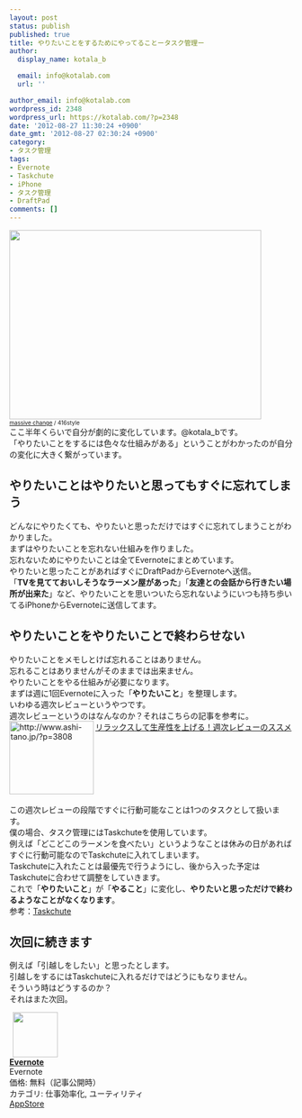 ```yaml
---
layout: post
status: publish
published: true
title: やりたいことをするためにやってることータスク管理ー
author:
  display_name: kotala_b

  email: info@kotalab.com
  url: ''

author_email: info@kotalab.com
wordpress_id: 2348
wordpress_url: https://kotalab.com/?p=2348
date: '2012-08-27 11:30:24 +0900'
date_gmt: '2012-08-27 02:30:24 +0900'
category:
- タスク管理
tags:
- Evernote
- Taskchute
- iPhone
- タスク管理
- DraftPad
comments: []
---
```

<p><a href="https://kotalab.com/wp-content/uploads/yaritai_120827.jpg" target="_blank"><img src="https://kotalab.com/wp-content/uploads/yaritai_120827.jpg" alt="" title="yaritai_120827" width="448" height="336" class="alignnone size-full wp-image-2354" /></a><br />
<span style="font-size:10px;"><a href="https://www.flickr.com/photos/sookie/31219031/" target="_blank">massive change</a> / 416style</span><br />
ここ半年くらいで自分が劇的に変化しています。@kotala_bです。<br />
「やりたいことをするには色々な仕組みがある」ということがわかったのが自分の変化に大きく繋がっています。<br />
<!--more--></p>
<h2>やりたいことはやりたいと思ってもすぐに忘れてしまう</h2>
<p>どんなにやりたくても、やりたいと思っただけではすぐに忘れてしまうことがわかりました。<br />
まずはやりたいことを忘れない仕組みを作りました。<br />
忘れないためにやりたいことは全てEvernoteにまとめています。<br />
やりたいと思ったことがあればすぐにDraftPadからEvernoteへ送信。<br />
「<strong>TVを見てておいしそうなラーメン屋があった</strong>」「<strong>友達との会話から行きたい場所が出来た</strong>」など、やりたいことを思いついたら忘れないようにいつも持ち歩いてるiPhoneからEvernoteに送信してます。</p>
<h2>やりたいことをやりたいことで終わらせない</h2>
<p>やりたいことをメモしとけば忘れることはありません。<br />
忘れることはありませんがそのままでは出来ません。<br />
やりたいことをやる仕組みが必要になります。<br />
まずは週に1回Evernoteに入った「<strong>やりたいこと</strong>」を整理します。<br />
いわゆる週次レビューというやつです。<br />
週次レビューというのはなんなのか？それはこちらの記事を参考に。<br />
<a href="http://www.ashi-tano.jp/?p=3808" target="_blank"><img src="https://capture.heartrails.com/150x130?http://www.ashi-tano.jp/?p=3808" alt="http://www.ashi-tano.jp/?p=3808" width="150" height="130" align="left" /></a><a href="http://www.ashi-tano.jp/?p=3808" target="_blank">リラックスして生産性を上げる！週次レビューのススメ</a><br style="clear:both;" /><br />
この週次レビューの段階ですぐに行動可能なことは1つのタスクとして扱います。<br />
僕の場合、タスク管理にはTaskchuteを使用しています。<br />
例えば「どこどこのラーメンを食べたい」というようなことは休みの日があればすぐに行動可能なのでTaskchuteに入れてしまいます。<br />
Taskchuteに入れたことは最優先で行うようにし、後から入った予定はTaskchuteに合わせて調整をしていきます。<br />
これで「<strong>やりたいこと</strong>」が「<strong>やること</strong>」に変化し、<strong>やりたいと思っただけで終わるようなことがなくなります</strong>。<br />
参考：<a href="https://55auto.biz/cyblog/touroku/taskchute2c.htm" title="Taskchute" target="_blank">Taskchute</a></p>
<h2>次回に続きます</h2>
<p>例えば「引越しをしたい」と思ったとします。<br />
引越しをするにはTaskchuteに入れるだけではどうにもなりません。<br />
そういう時はどうするのか？<br />
それはまた次回。</p>
<div class="applink">
<div class="applinkimg"><a href="https://itunes.apple.com/jp/app/evernote/id281796108?mt=8&uo=4&at=10l4yU" rel="nofollow" target="_blank"><img hspace="6" src="http://a1527.phobos.apple.com/us/r30/Purple/v4/d6/af/ec/d6afec25-4d92-7b99-833b-14727820b3af/mzl.fwrhqtje.png" width="80" /></a></div>
<div class="applinktext">
<div class="applinktitle"><strong><a href="https://itunes.apple.com/jp/app/evernote/id281796108?mt=8&uo=4&at=10l4yU" rel="nofollow" target="_blank">Evernote</a></strong></div>
<div class="applinkinfo">Evernote</div>
<div class="applinkinfo">価格: 無料（記事公開時）</div>
<div class="applinkinfo">カテゴリ: 仕事効率化, ユーティリティ</div>
</div>
<div class="clear"></div>
<div class="appstorelink"><a href="https://itunes.apple.com/jp/app/evernote/id281796108?mt=8&uo=4&at=10l4yU" rel="nofollow" target="_blank">AppStore</a></div>
</div>
